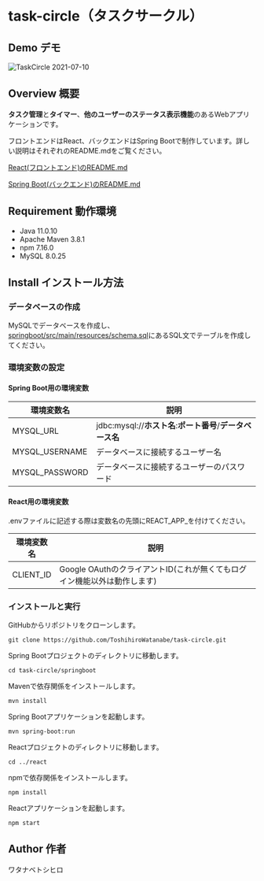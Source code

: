# task-circle（タスクサークル）

## Demo デモ

![TaskCircle 2021-07-10](https://user-images.githubusercontent.com/79039863/125162472-fbd6de80-e1c2-11eb-9cbc-1dcdb4a47de8.gif)

## Overview 概要

**タスク管理**と**タイマー**、**他のユーザーのステータス表示機能**のあるWebアプリケーションです。

フロントエンドはReact、バックエンドはSpring Bootで制作しています。詳しい説明はそれぞれのREADME.mdをご覧ください。

[React(フロントエンド)のREADME.md](/react/README.md)

[Spring Boot(バックエンド)のREADME.md](/springboot/README.md)

## Requirement 動作環境

- Java 11.0.10
- Apache Maven 3.8.1
- npm 7.16.0
- MySQL 8.0.25

## Install インストール方法

### データベースの作成

MySQLでデータベースを作成し、
[springboot/src/main/resources/schema.sql](/springboot/src/main/resources/schema.sql)にあるSQL文でテーブルを作成してください。

### 環境変数の設定

#### Spring Boot用の環境変数

環境変数名|説明
---|---
MYSQL_URL|jdbc:mysql://**ホスト名**:**ポート番号**/**データベース名**
MYSQL_USERNAME|データベースに接続するユーザー名
MYSQL_PASSWORD|データベースに接続するユーザーのパスワード

#### React用の環境変数

.envファイルに記述する際は変数名の先頭にREACT_APP_を付けてください。

環境変数名|説明
---|---
CLIENT_ID|Google OAuthのクライアントID(これが無くてもログイン機能以外は動作します)

### インストールと実行

GitHubからリポジトリをクローンします。

`git clone https://github.com/ToshihiroWatanabe/task-circle.git`

Spring Bootプロジェクトのディレクトリに移動します。

`cd task-circle/springboot`

Mavenで依存関係をインストールします。

`mvn install`

Spring Bootアプリケーションを起動します。

`mvn spring-boot:run`

Reactプロジェクトのディレクトリに移動します。

`cd ../react`

npmで依存関係をインストールします。

`npm install`

Reactアプリケーションを起動します。

`npm start`

## Author 作者

ワタナベトシヒロ

